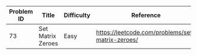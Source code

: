 | Problem ID | Title | Difficulty | Reference
| --- | --- | --- | ---
| 73 | Set Matrix Zeroes | Easy | https://leetcode.com/problems/set-matrix-zeroes/
